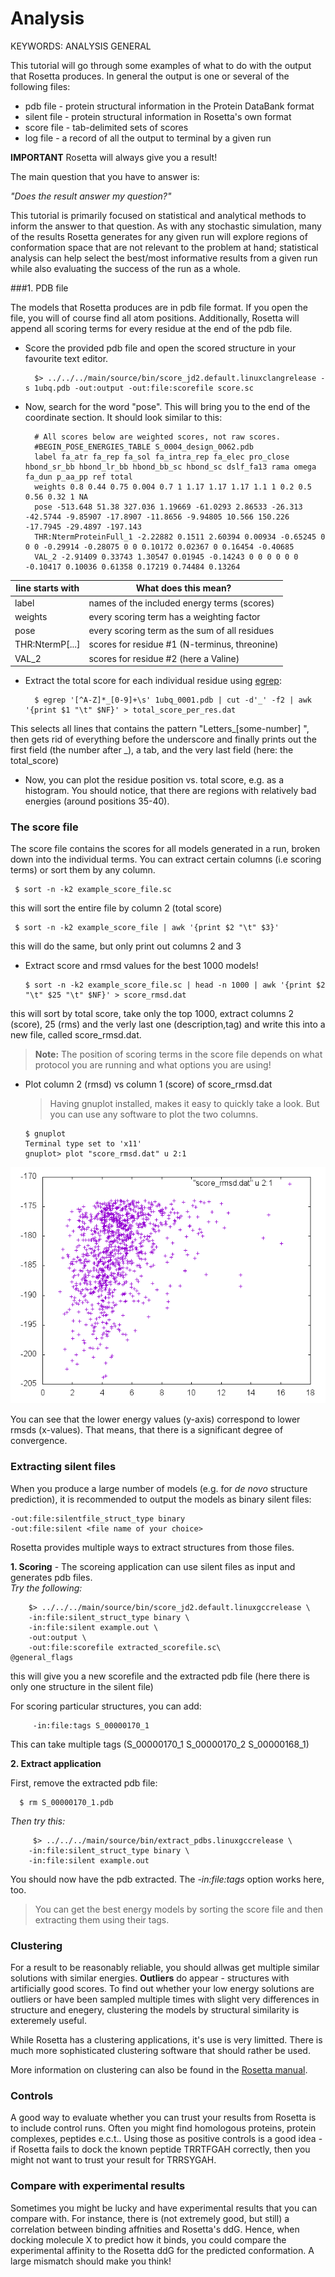 # Analysis

KEYWORDS: ANALYSIS GENERAL

This tutorial will go through some examples of what to do with the output that Rosetta produces. In general the output is one or several of the following files:

* pdb file - protein structural information in the Protein DataBank format
* silent file - protein structural information in Rosetta's own format
* score file - tab-delimited sets of scores
* log file - a record of all the output to terminal by a given run

**IMPORTANT**  Rosetta will always give you a result!

The main question that you have to answer is: 

*"Does the result answer my question?"*

This tutorial is primarily focused on statistical and analytical methods to inform the answer to that question. As with any stochastic simulation, many of the results Rosetta generates for any given run will explore regions of conformation space that are not relevant to the problem at hand; statistical analysis can help select the best/most informative results from a given run while also evaluating the success of the run as a whole.

###1. PDB file

The models that Rosetta produces are in pdb file format. If you open the file, you will of course find all atom positions. Additionally, Rosetta will append all scoring terms for every residue at the end of the pdb file.

* Score the provided pdb file and open the scored structure in your favourite text editor.

        $> ../../../main/source/bin/score_jd2.default.linuxclangrelease -s 1ubq.pdb -out:output -out:file:scorefile score.sc
    
* Now, search for the word "pose". This will bring you to the end of the coordinate section. It should look similar to this:

        # All scores below are weighted scores, not raw scores.
        #BEGIN_POSE_ENERGIES_TABLE S_0004_design_0062.pdb
        label fa_atr fa_rep fa_sol fa_intra_rep fa_elec pro_close hbond_sr_bb hbond_lr_bb hbond_bb_sc hbond_sc dslf_fa13 rama omega fa_dun p_aa_pp ref total
        weights 0.8 0.44 0.75 0.004 0.7 1 1.17 1.17 1.17 1.1 1 0.2 0.5 0.56 0.32 1 NA
        pose -513.648 51.38 327.036 1.19669 -61.0293 2.86533 -26.313 -42.5744 -9.85907 -17.8907 -11.8656 -9.94805 10.566 150.226 -17.7945 -29.4897 -197.143
        THR:NtermProteinFull_1 -2.22882 0.1511 2.60394 0.00934 -0.65245 0 0 0 -0.29914 -0.28075 0 0 0.10172 0.02367 0 0.16454 -0.40685 
        VAL_2 -2.91409 0.33743 1.30547 0.01945 -0.14243 0 0 0 0 0 0 -0.10417 0.10036 0.61358 0.17219 0.74484 0.13264
        
    
 
 |  line starts with     | What does this mean? |
 |--------|--------------------------------------------|  
 | label | names of the included energy terms (scores) |
 | weights | every scoring term has a weighting factor |
 | pose    | every scoring term as the sum of all residues |
 | THR:NtermP[...] | scores for residue #1 (N-terminus, threonine)   |
 | VAL_2 | scores for residue #2 (here a Valine)
 
* Extract the total score for each individual residue using [egrep](http://www.cs.columbia.edu/~tal/3261/fall07/handout/egrep_mini-tutorial.htm):  

        $ egrep '[^A-Z]*_[0-9]+\s' 1ubq_0001.pdb | cut -d'_' -f2 | awk '{print $1 "\t" $NF}' > total_score_per_res.dat   
 This selects all lines that contains the pattern "Letters_[some-number] ", then gets rid of everything before the underscore and finally prints out the first field (the number after _), a tab, and the very last field (here: the total_score)

* Now, you can plot the residue position vs. total score, e.g. as a histogram. You should notice, that there are regions with relatively bad energies (around positions 35-40). 

### The score file
The score file contains the scores for all models generated in a run, broken down into the individual terms. You can extract certain columns (i.e scoring terms) or sort them by any column.

     $ sort -n -k2 example_score_file.sc
   this will sort the entire file by column 2 (total score)
   
   	 $ sort -n -k2 example_score_file | awk '{print $2 "\t" $3}'
   this will do the same, but only print out columns 2 and 3
  
  * Extract score and rmsd values for the best 1000 models!   
           
        $ sort -n -k2 example_score_file.sc | head -n 1000 | awk '{print $2 "\t" $25 "\t" $NF}' > score_rmsd.dat
  this will sort by total score, take only the top 1000, extract columns 2 (score), 25 (rms) and the verly last one (description,tag) and write this into a new file, called score_rmsd.dat.
  > **Note:** The position of scoring terms in the score file depends on what protocol you are running and what options you are using!
  
  * Plot column 2 (rmsd) vs column 1 (score) of score_rmsd.dat
  	> Having gnuplot installed, makes it easy to quickly take a look. But you can use any software to plot the two columns.
  	  
  	    $ gnuplot
  	    Terminal type set to 'x11'   
        gnuplot> plot "score_rmsd.dat" u 2:1 
  	
  ![](analysis_plot.png)
  
   You can see that the lower energy values (y-axis) correspond to lower rmsds (x-values). That means, that there is a significant degree of convergence. 
 
### Extracting silent files
When you produce a large number of models (e.g. for *de novo* structure prediction), it is recommended to output the models as binary silent files:

    -out:file:silentfile_struct_type binary
    -out:file:silent <file name of your choice>
    
Rosetta provides multiple ways to extract structures from those files.

**1. Scoring** - The scoreing application can use silent files as input and generates pdb files.  
*Try the following:*

        $> ../../../main/source/bin/score_jd2.default.linuxgccrelease \
        -in:file:silent_struct_type binary \
        -in:file:silent example.out \
        -out:output \
        -out:file:scorefile extracted_scorefile.sc\
	@general_flags
        
   this will give you a new scorefile and the extracted pdb file (here there is only one structure in the silent file)
   
   For scoring particular structures, you can add:
   
         -in:file:tags S_00000170_1

This can take multiple tags (S\_00000170\_1 S\_00000170\_2 S\_00000168\_1)  
  
 **2. Extract application**
 
 First, remove the extracted pdb file:
   
      $ rm S_00000170_1.pdb 
 
 *Then try this:*
 
         $> ../../../main/source/bin/extract_pdbs.linuxgccrelease \
        -in:file:silent_struct_type binary \
        -in:file:silent example.out
 
 You should now have the pdb extracted. The *-in:file:tags* option works here, too.
 
> You can get the best energy models by sorting the score file and  then extracting them using their tags.

### Clustering

For a result to be reasonably reliable, you should allwas get multiple similar solutions with similar energies. **Outliers** do appear - structures with artificially good scores. To find out whether your low energy solutions are outliers or have been sampled multiple times with slight very differences in structure and enegery, clustering the models by structural similarity is exteremely useful.

While Rosetta has a clustering applications, it's use is very limitted. There is much more sophisticated clustering software that should rather be used.

More information on clustering can also be found in the [Rosetta manual](https://www.rosettacommons.org/docs/latest/getting_started/Analyzing-Results).

### Controls
A good way to evaluate whether you can trust your results from Rosetta is to include control runs. Often you might find homologous proteins, protein complexes, peptides e.c.t.. Using those as positive controls is a good idea - if Rosetta fails to dock the known peptide TRRTFGAH correctly, then you might not want to trust your result for TRRSYGAH. 

### Compare with experimental results
Sometimes you might be lucky and have experimental results that you can compare with. For instance, there is (not extremely good, but still) a correlation between binding affnities and Rosetta's ddG. Hence, when docking molecule X to predict how it binds, you could compare the experimental affinity to the Rosetta ddG for the predicted conformation. A large mismatch should make you think!
 
